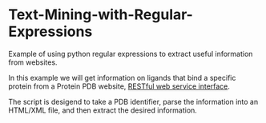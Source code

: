 # Text-Mining-with-Regular-Expressions
Example of using python regular expressions to extract useful information from websites.

In this example we will get information on ligands that bind a specific protein from a Protein PDB website, [RESTful web service interface](http://www.rcsb.org/pdb/software/rest.do).

The script is desigend to take a PDB identifier, parse the information into an HTML/XML file, and then extract the desired information.
